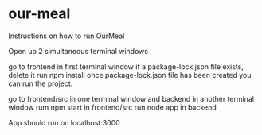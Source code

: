 # our-meal

Instructions on how to run OurMeal

Open up 2 simultaneous terminal windows

go to frontend in first terminal window
if a package-lock.json file exists, delete it
run npm install
once package-lock.json file has been created you can run the project.


go to frontend/src in one terminal window and backend in another terminal window
rum npm start in frontend/src
run node app in backend

App should run on localhost:3000

